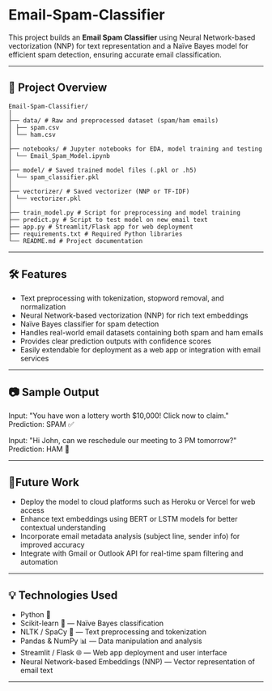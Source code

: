 # Email-Spam-Classifier

This project builds an **Email Spam Classifier** using Neural Network-based vectorization (NNP) for text representation and a Naïve Bayes model for efficient spam detection, ensuring accurate email classification.

---

## 📖 Project Overview
```
Email-Spam-Classifier/
│
├── data/ # Raw and preprocessed dataset (spam/ham emails)
│ ├── spam.csv
│ └── ham.csv
│
├── notebooks/ # Jupyter notebooks for EDA, model training and testing
│ └── Email_Spam_Model.ipynb
│
├── model/ # Saved trained model files (.pkl or .h5)
│ └── spam_classifier.pkl
│
├── vectorizer/ # Saved vectorizer (NNP or TF-IDF)
│ └── vectorizer.pkl
│
├── train_model.py # Script for preprocessing and model training
├── predict.py # Script to test model on new email text
├── app.py # Streamlit/Flask app for web deployment
├── requirements.txt # Required Python libraries
└── README.md # Project documentation
```

---

## 🛠 Features

- Text preprocessing with tokenization, stopword removal, and normalization
- Neural Network-based vectorization (NNP) for rich text embeddings
- Naïve Bayes classifier for spam detection
- Handles real-world email datasets containing both spam and ham emails
- Provides clear prediction outputs with confidence scores
- Easily extendable for deployment as a web app or integration with email services

---

## 📷 Sample Output

Input: "You have won a lottery worth $10,000! Click now to claim."
Prediction: SPAM ✅

Input: "Hi John, can we reschedule our meeting to 3 PM tomorrow?"
Prediction: HAM 📩

---

## 📌Future Work
  - Deploy the model to cloud platforms such as Heroku or Vercel for web access
  - Enhance text embeddings using BERT or LSTM models for better contextual understanding
  - Incorporate email metadata analysis (subject line, sender info) for improved accuracy
  - Integrate with Gmail or Outlook API for real-time spam filtering and automation

---

## 💡 Technologies Used
  - Python 🐍
  - Scikit-learn 🤖 — Naïve Bayes classification
  - NLTK / SpaCy 🧠 — Text preprocessing and tokenization
  - Pandas & NumPy 📊 — Data manipulation and analysis
  - Streamlit / Flask 🌐 — Web app deployment and user interface
  - Neural Network-based Embeddings (NNP) — Vector representation of email text

---
